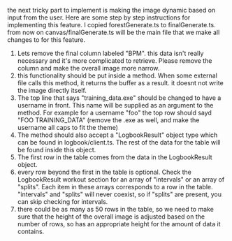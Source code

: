the next tricky part to implement is making the image dynamic based on input from the user. Here are some step by step instructions for implementing this feature. I copied forestGenerate.ts to finalGenerate.ts. from now on canvas/finalGenerate.ts will be the main file that we make all changes to for this feature.

1. Lets remove the final column labeled "BPM". this data isn't really necessary and it's more complicated to retrieve. Please remove the column and make the overall image more narrow.
2. this functionality should be put inside a method. When some external file calls this method, it returns the buffer as a result. it doesnt not write the image directly itself.
3. The top line that says "training_data.exe" should be changed to have a username in front. This name will be supplied as an argument to the method. For example for a username "foo" the top row should sayd "FOO TRAINING_DATA" (remove the .exe as well, and make the username all caps to fit the theme)
4. The method should also accept a "LogbookResult" object type which can be found in logbook/client.ts. The rest of the data for the table will be found inside this object.
5. The first row in the table comes from the data in the LogbookResult object.
6. every row beyond the first in the table is optional. Check the LogbookResult workout section for an array of "intervals" or an array of "splits". Each item in these arrays corresponds to a row in the table. "intervals" and "splits" will never coexist, so if "splits" are present, you can skip checking for intervals.
7. there could be as many as 50 rows in the table, so we need to make sure that the height of the overall image is adjusted based on the number of rows, so has an appropriate height for the amount of data it contains.
